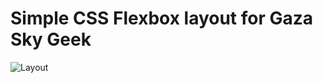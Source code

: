 # Simple CSS Flexbox layout for Gaza Sky Geek
![Layout](https://github.com/user-attachments/assets/555f1fe0-c3f6-43a6-ba72-3b3b4f272ee6)
